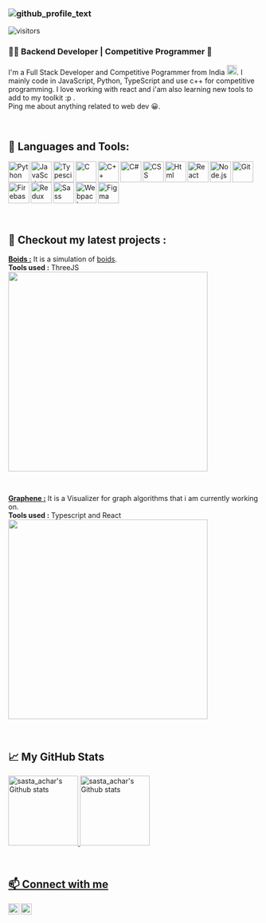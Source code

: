 ### ![github_profile_text](https://user-images.githubusercontent.com/42416647/120591178-5b6dfb80-c459-11eb-851a-793be2cea6a9.gif)
![visitors](https://page-views.glitch.me/badge?page_id=sastaachar.sastaachar)

<h3>🧑‍💻 Backend Developer | Competitive Programmer 🚀</h3>

I'm a Full Stack Developer and Competitive Pogrammer from India <img height="20px" src="https://user-images.githubusercontent.com/42416647/120605375-9aa54800-c46b-11eb-85b9-e3d9a033e925.png" />. I mainly code in JavaScript, Python, TypeScript and use c++ for competitive programming. I love working with react and i'am also learning new tools to add to my toolkit :p . 
<br>
Ping me about anything related to web dev 😀.

<br>

## 🔨 Languages and Tools:
<a href="https://www.python.org" target="_blank"><img align="left" alt="Python" height ="42px" src="https://raw.githubusercontent.com/rahul-jha98/github_readme_icons/main/language_and_tools/square/python/python.svg"></a>
<a href="https://developer.mozilla.org/en-US/docs/Web/JavaScript" target="_blank"> <img align="left" alt="JavaScript" height ="42px"  src="https://raw.githubusercontent.com/rahul-jha98/github_readme_icons/main/language_and_tools/square/javascript/javascript.svg"> </a>
<a href="https://www.typescriptlang.org/" target="_blank"><img align="left" alt="Typescirpt" height ="42px" src="https://raw.githubusercontent.com/rahul-jha98/github_readme_icons/main/language_and_tools/square/typescript/typescript.svg"></a>
<a href="https://en.wikipedia.org/wiki/C_(programming_language)" target="_blank"> <img align="left" alt="C" height ="42px"  src="https://github.com/rahul-jha98/README_icons/blob/main/language_and_tools/square/c/c.svg"/></a>
<a href="https://isocpp.org/" target="_blank"> <img align="left" alt="C++" height ="42px"  src="https://raw.githubusercontent.com/rahul-jha98/README_icons/main/language_and_tools/square/c%2B%2B/c%2B%2B.svg"/> </a>
<a href="https://docs.microsoft.com/en-us/dotnet/csharp/" target="_blank"> <img align="left" alt="C#" height ="42px" src="https://github.com/rahul-jha98/README_icons/blob/main/language_and_tools/square/c%23/c%23.svg" alt="c#" height='42px'/> </a>
<a href="https://www.w3.org/Style/CSS/Overview.en.html" target="_blank"> <img align="left" alt="CSS" height ="42px" src="https://github.com/rahul-jha98/README_icons/blob/main/language_and_tools/square/css/css.svg"/> </a>
<a href="https://www.figma.com/" target="_blank"> <img align="left" alt="Html" height ="42px" src="https://github.com/rahul-jha98/README_icons/blob/main/language_and_tools/square/html/html.svg"/> </a>
<a href="https://reactjs.org/" target="_blank"> <img align="left" alt="React" height ="42px" src="https://raw.githubusercontent.com/rahul-jha98/github_readme_icons/main/language_and_tools/square/react/react.svg"> </a>
<a href="https://nodejs.org" target="_blank"><img align="left" alt="Node.js" height ="42px" src="https://raw.githubusercontent.com/rahul-jha98/github_readme_icons/main/language_and_tools/square/node/node.svg"> </a>
<a href="https://git-scm.com/" target="_blank"> <img align="left" alt="Git" height ="42px" src="https://raw.githubusercontent.com/rahul-jha98/github_readme_icons/main/language_and_tools/square/git-scm/git-scm.svg" align="left" alt="git" height='42px'/> </a>
<a href="https://firebase.google.com/" target="_blank"> <img align="left" alt="Firebase" height ="42px" src="https://raw.githubusercontent.com/rahul-jha98/github_readme_icons/main/language_and_tools/square/firebase/firebase.svg"/> </a>
<a href="https://www.figma.com/" target="_blank"> <img align="left" alt="Redux" height ="42px" src="https://github.com/rahul-jha98/README_icons/blob/main/language_and_tools/square/redux/redux.svg" /> </a>
<a href="https://www.figma.com/" target="_blank"> <img align="left" alt="Sass" height ="42px" src="https://github.com/rahul-jha98/README_icons/blob/main/language_and_tools/square/sass/sass.svg"/> </a>
<a href="https://www.figma.com/" target="_blank"> <img align="left" alt="Webpack" height ="42px" src="https://github.com/rahul-jha98/README_icons/blob/main/language_and_tools/square/webpack/webpack.svg"/> </a>
<a href="https://www.figma.com/" target="_blank"> <img alt="Figma" height ="42px" src="https://raw.githubusercontent.com/rahul-jha98/github_readme_icons/main/language_and_tools/square/figma/figma.svg"/> </a>

<br>

## 🤩 Checkout my latest projects : 

[**Boids :**](https://sastaachar.github.io/Boids/) It is a simulation of [boids](https://en.wikipedia.org/wiki/Boids).
<br>
**Tools used :** ThreeJS
<br>
<img height="400px" src="https://user-images.githubusercontent.com/42416647/143473492-8b8a2726-136b-451e-b7b8-0c2715428caa.gif">

<br>


[**Graphene :**](https://sastaachar.github.io/graphene/) It is a Visualizer for graph algorithms that i am currently working on.
<br>
**Tools used :** Typescript and React
<br>
<img height="400px"  src="https://user-images.githubusercontent.com/42416647/120607928-4354a700-c46e-11eb-8c78-4c9c3c51ff8e.gif">

<br>

## 📈 My GitHub Stats

<a href="#"> <img height="140px" src="https://github-readme-stats.vercel.app/api/top-langs/?username=sastaachar&hide=TeX&layout=compact&theme=radical" alt="sasta_achar's Github stats" />
<a href="#"> <img height="140px" src="https://github-readme-stats.vercel.app/api?username=sastaachar&count_private=true&show_icons=true&theme=radical" alt="sasta_achar's Github stats" />

<br>

## 📫 Connect with me 

<a href="https://www.linkedin.com/in/justinjmathew/">
  <img align="left" alt="sasta_achar's LinkedIN" width="22px" src="https://raw.githubusercontent.com/peterthehan/peterthehan/master/assets/linkedin.svg" />
</a>
<a href="https://www.codechef.com/users/sasta_achar">
  <img  align="left" alt="sasta_achar's CodeChef" width="22px" src="https://user-images.githubusercontent.com/42416647/120597619-e69fbf00-c462-11eb-8e85-4ca2c399e117.png" />
</a>




